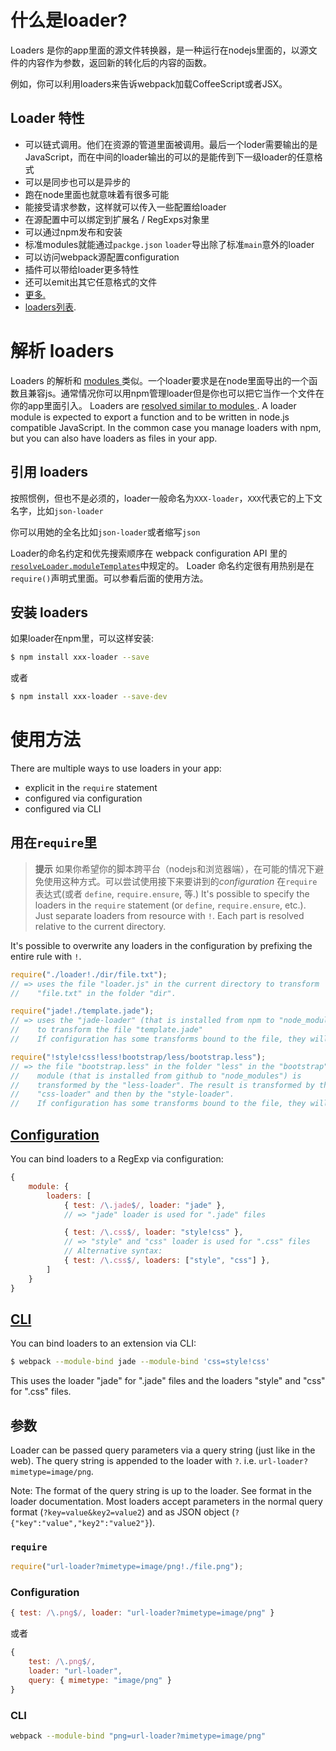 # 什么是loader?
Loaders 是你的app里面的源文件转换器，是一种运行在nodejs里面的，以源文件的内容作为参数，返回新的转化后的内容的函数。

例如，你可以利用loaders来告诉webpack加载CoffeeScript或者JSX。

## Loader 特性
* 可以链式调用。他们在资源的管道里面被调用。最后一个loder需要输出的是JavaScript，而在中间的loader输出的可以的是能传到下一级loader的任意格式
* 可以是同步也可以是异步的
* 跑在node里面也就意味着有很多可能
* 能接受请求参数，这样就可以传入一些配置给loader
* 在源配置中可以绑定到扩展名 / RegExps对象里
* 可以通过npm发布和安装
* 标准modules就能通过`packge.json` `loader`导出除了标准`main`意外的loader
* 可以访问webpack源配置configuration
* 插件可以带给loader更多特性
* 还可以emit出其它任意格式的文件
* [更多.][loaders]
* [loaders列表][list of loaders].

# 解析 loaders
Loaders 的解析和 [modules ][resolving]类似。一个loader要求是在node里面导出的一个函数且兼容js。通常情况你可以用npm管理loader但是你也可以把它当作一个文件在你的app里面引入。
Loaders are [resolved similar to modules ][ resolving]. A loader module is expected to export a function and to be written in node.js compatible JavaScript. In the common case you manage loaders with npm, but you can also have loaders as files in your app.

## 引用 loaders
按照惯例，但也不是必须的，loader一般命名为`XXX-loader`，`XXX`代表它的上下文名字，比如`json-loader`

你可以用她的全名比如`json-loader`或者缩写`json`

Loader的命名约定和优先搜索顺序在 webpack configuration API 里的 [`resolveLoader.moduleTemplates`](http://webpack.github.io/docs/configuration.html#resolveloader-moduletemplates)中规定的。
Loader 命名约定很有用热别是在`require()`声明式里面。可以参看后面的使用方法。

## 安装 loaders

如果loader在npm里，可以这样安装:

``` sh
$ npm install xxx-loader --save
```

或者

``` sh
$ npm install xxx-loader --save-dev
```
# 使用方法

There are multiple ways to use loaders in your app:

* explicit in the `require` statement
* configured via configuration
* configured via CLI

## 用在`require`里
>**提示** 如果你希望你的脚本跨平台（nodejs和浏览器端），在可能的情况下避免使用这种方式。可以尝试使用接下来要讲到的*configuration*
在`require`表达式(或者 `define`, `require.ensure`, 等.)
It's possible to specify the loaders in the `require` statement (or `define`, `require.ensure`, etc.). Just separate loaders from resource with `!`. Each part is resolved relative to the current directory.

It's possible to overwrite any loaders in the configuration by prefixing the entire rule with `!`.

``` javascript
require("./loader!./dir/file.txt");
// => uses the file "loader.js" in the current directory to transform
//    "file.txt" in the folder "dir".

require("jade!./template.jade");
// => uses the "jade-loader" (that is installed from npm to "node_modules")
//    to transform the file "template.jade"
//    If configuration has some transforms bound to the file, they will still be applied.

require("!style!css!less!bootstrap/less/bootstrap.less");
// => the file "bootstrap.less" in the folder "less" in the "bootstrap"
//    module (that is installed from github to "node_modules") is
//    transformed by the "less-loader". The result is transformed by the
//    "css-loader" and then by the "style-loader".
//    If configuration has some transforms bound to the file, they will not be applied.
```


## [Configuration][configuration]

You can bind loaders to a RegExp via configuration:

``` javascript
{
	module: {
		loaders: [
			{ test: /\.jade$/, loader: "jade" },
			// => "jade" loader is used for ".jade" files

			{ test: /\.css$/, loader: "style!css" },
			// => "style" and "css" loader is used for ".css" files
			// Alternative syntax:
			{ test: /\.css$/, loaders: ["style", "css"] },
		]
	}
}
```

## [CLI][cli]

You can bind loaders to an extension via CLI:

``` sh
$ webpack --module-bind jade --module-bind 'css=style!css'
```

This uses the loader "jade" for ".jade" files and the loaders "style" and "css" for ".css" files.

## 参数

Loader can be passed query parameters via a query string (just like in the web). The query string is appended to the loader with `?`. i.e. `url-loader?mimetype=image/png`.

Note: The format of the query string is up to the loader. See format in the loader documentation. Most loaders accept parameters in the normal query format (`?key=value&key2=value2`) and as JSON object (`?{"key":"value","key2":"value2"}`).

### `require`

``` javascript
require("url-loader?mimetype=image/png!./file.png");
```

### Configuration

``` javascript
{ test: /\.png$/, loader: "url-loader?mimetype=image/png" }
```

或者

``` javascript
{
	test: /\.png$/,
	loader: "url-loader",
	query: { mimetype: "image/png" }
}
```


### CLI

``` sh
webpack --module-bind "png=url-loader?mimetype=image/png"
```

[loaders]: loaders.md
[list of loaders]: list-of-loaders.md
[resolving]: resolving.md
[configuration]:configuration.md
[cli]: cli.md